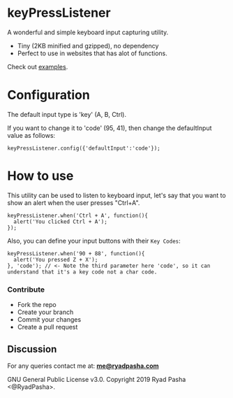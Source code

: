 # keyPressListener
A wonderful and simple keyboard input capturing utility.

* Tiny (2KB minified and gzipped), no dependency
* Perfect to use in websites that has alot of functions.

Check out [examples](https://github.com/RyadPasha/keyPressListener/blob/master/examples/index.html).

Configuration
==========
The default input type is 'key' (A, B, Ctrl).

If you want to change it to 'code' (95, 41), then change the defaultInput value as follows:
```
keyPressListener.config({'defaultInput':'code'});
```

How to use
==========
This utility can be used to listen to keyboard input, let's say that you want to show an alert when the user presses "Ctrl+A".

```
keyPressListener.when('Ctrl + A', function(){
  alert('You clicked Ctrl + A');
});
```

Also, you can define your input buttons with their `Key Codes`:

```
keyPressListener.when('90 + 88', function(){
  alert('You pressed Z + X');
}, 'code'); // <- Note the third parameter here 'code', so it can understand that it's a key code not a char code.
```

### Contribute

* Fork the repo
* Create your branch
* Commit your changes
* Create a pull request

## Discussion
For any queries contact me at: **me@ryadpasha.com**



GNU General Public License v3.0. Copyright 2019 Ryad Pasha <@RyadPasha>.
